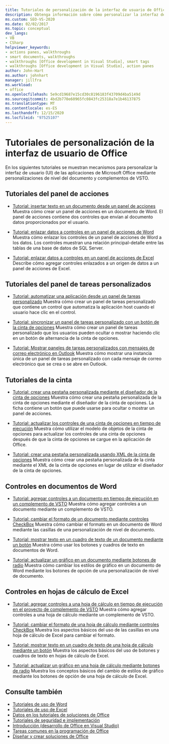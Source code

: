 ```yaml
---
title: Tutoriales de personalización de la interfaz de usuario de Office
description: Obtenga información sobre cómo personalizar la interfaz de usuario (UI) de Microsoft Office aplicaciones mediante personalizaciones de nivel de documento y complementos de VSTO.
ms.custom: SEO-VS-2020
ms.date: 02/02/2017
ms.topic: conceptual
dev_langs:
- VB
- CSharp
helpviewer_keywords:
- actions panes, walkthroughs
- smart documents, walkthroughs
- walkthroughs [Office development in Visual Studio], smart tags
- walkthroughs [Office development in Visual Studio], action panes
author: John-Hart
ms.author: johnhart
manager: jillfra
ms.workload:
- office
ms.openlocfilehash: 5e9cd19687e15cd30c8196183f43709d4ba5149d
ms.sourcegitcommit: 4bd2b770e60965fc0843fc25318a7e1b46137875
ms.translationtype: MT
ms.contentlocale: es-ES
ms.lasthandoff: 12/15/2020
ms.locfileid: "97525107"
---
```

# <a name="office-ui-customization-walkthroughs"></a>Tutoriales de personalización de la interfaz de usuario de Office
  En los siguientes tutoriales se muestran mecanismos para personalizar la interfaz de usuario (UI) de las aplicaciones de Microsoft Office mediante personalizaciones de nivel del documento y complementos de VSTO.

## <a name="actions-pane-walkthroughs"></a>Tutoriales del panel de acciones
- [Tutorial: insertar texto en un documento desde un panel de acciones](../vsto/walkthrough-inserting-text-into-a-document-from-an-actions-pane.md) Muestra cómo crear un panel de acciones en un documento de Word. El panel de acciones contiene dos controles que envían al documento datos proporcionados por el usuario.

- [Tutorial: enlazar datos a controles en un panel de acciones de Word](../vsto/walkthrough-binding-data-to-controls-on-a-word-actions-pane.md) Muestra cómo enlazar los controles de un panel de acciones de Word a los datos. Los controles muestran una relación principal-detalle entre las tablas de una base de datos de SQL Server.

- [Tutorial: enlazar datos a controles en un panel de acciones de Excel](../vsto/walkthrough-binding-data-to-controls-on-an-excel-actions-pane.md) Describe cómo agregar controles enlazados a un origen de datos a un panel de acciones de Excel.

## <a name="custom-task-pane-walkthroughs"></a>Tutoriales del panel de tareas personalizados
- [Tutorial: automatizar una aplicación desde un panel de tareas personalizado](../vsto/walkthrough-automating-an-application-from-a-custom-task-pane.md) Muestra cómo crear un panel de tareas personalizado que contiene un control que automatiza la aplicación host cuando el usuario hace clic en el control.

- [Tutorial: sincronizar un panel de tareas personalizado con un botón de la cinta de opciones](../vsto/walkthrough-synchronizing-a-custom-task-pane-with-a-ribbon-button.md) Muestra cómo crear un panel de tareas personalizado que los usuarios pueden ocultar o mostrar haciendo clic en un botón de alternancia de la cinta de opciones.

- [Tutorial: Mostrar paneles de tareas personalizados con mensajes de correo electrónico en Outlook](../vsto/walkthrough-displaying-custom-task-panes-with-e-mail-messages-in-outlook.md) Muestra cómo mostrar una instancia única de un panel de tareas personalizado con cada mensaje de correo electrónico que se crea o se abre en Outlook.

## <a name="ribbon-walkthroughs"></a>Tutoriales de la cinta
- [Tutorial: crear una pestaña personalizada mediante el diseñador de la cinta de opciones](../vsto/walkthrough-creating-a-custom-tab-by-using-the-ribbon-designer.md) Muestra cómo crear una pestaña personalizada de la cinta de opciones mediante el diseñador de la cinta de opciones. La ficha contiene un botón que puede usarse para ocultar o mostrar un panel de acciones.

- [Tutorial: actualizar los controles de una cinta de opciones en tiempo de ejecución](../vsto/walkthrough-updating-the-controls-on-a-ribbon-at-run-time.md) Muestra cómo utilizar el modelo de objetos de la cinta de opciones para actualizar los controles de una cinta de opciones después de que la cinta de opciones se cargue en la aplicación de Office.

- [Tutorial: crear una pestaña personalizada usando XML de la cinta de opciones](../vsto/walkthrough-creating-a-custom-tab-by-using-ribbon-xml.md) Muestra cómo crear una pestaña personalizada de la cinta mediante el XML de la cinta de opciones en lugar de utilizar el diseñador de la cinta de opciones.

## <a name="controls-on-word-documents"></a>Controles en documentos de Word
- [Tutorial: agregar controles a un documento en tiempo de ejecución en un complemento de VSTO](../vsto/walkthrough-adding-controls-to-a-document-at-run-time-in-a-vsto-add-in.md) Muestra cómo agregar controles a un documento mediante un complemento de VSTO.

- [Tutorial: cambiar el formato de un documento mediante controles CheckBox](../vsto/walkthrough-changing-document-formatting-using-checkbox-controls.md) Muestra cómo cambiar el formato en un documento de Word mediante las casillas de una personalización de nivel de documento.

- [Tutorial: mostrar texto en un cuadro de texto de un documento mediante un botón](../vsto/walkthrough-displaying-text-in-a-text-box-in-a-document-using-a-button.md) Muestra cómo usar los botones y cuadros de texto en documentos de Word.

- [Tutorial: actualizar un gráfico en un documento mediante botones de radio](../vsto/walkthrough-updating-a-chart-in-a-document-using-radio-buttons.md) Muestra cómo cambiar los estilos de gráfico en un documento de Word mediante los botones de opción de una personalización de nivel de documento.

## <a name="controls-on-excel-worksheets"></a>Controles en hojas de cálculo de Excel
- [Tutorial: agregar controles a una hoja de cálculo en tiempo de ejecución en el proyecto de complemento de VSTO](../vsto/walkthrough-adding-controls-to-a-worksheet-at-run-time-in-vsto-add-in-project.md) Muestra cómo agregar controles a una hoja de cálculo mediante un complemento de VSTO.

- [Tutorial: cambiar el formato de una hoja de cálculo mediante controles CheckBox](../vsto/walkthrough-changing-worksheet-formatting-using-checkbox-controls.md) Muestra los aspectos básicos del uso de las casillas en una hoja de cálculo de Excel para cambiar el formato.

- [Tutorial: mostrar texto en un cuadro de texto de una hoja de cálculo mediante un botón](../vsto/walkthrough-displaying-text-in-a-text-box-in-a-worksheet-using-a-button.md) Muestra los aspectos básicos del uso de botones y cuadros de texto en hojas de cálculo de Excel.

- [Tutorial: actualizar un gráfico en una hoja de cálculo mediante botones de radio](../vsto/walkthrough-updating-a-chart-in-a-worksheet-using-radio-buttons.md) Muestra los conceptos básicos del cambio de estilos de gráfico mediante los botones de opción de una hoja de cálculo de Excel.

## <a name="see-also"></a>Consulte también
- [Tutoriales de uso de Word](../vsto/walkthroughs-using-word.md)
- [Tutoriales de uso de Excel](../vsto/walkthroughs-using-excel.md)
- [Datos en los tutoriales de soluciones de Office](../vsto/data-in-office-solutions-walkthroughs.md)
- [Tutoriales de seguridad e implementación](../vsto/security-and-deployment-walkthroughs.md)
- [Introducción &#40;desarrollo de Office en Visual Studio&#41;](../vsto/getting-started-office-development-in-visual-studio.md)
- [Tareas comunes en la programación de Office](../vsto/common-tasks-in-office-programming.md)
- [Diseñar y crear soluciones de Office](../vsto/designing-and-creating-office-solutions.md)
